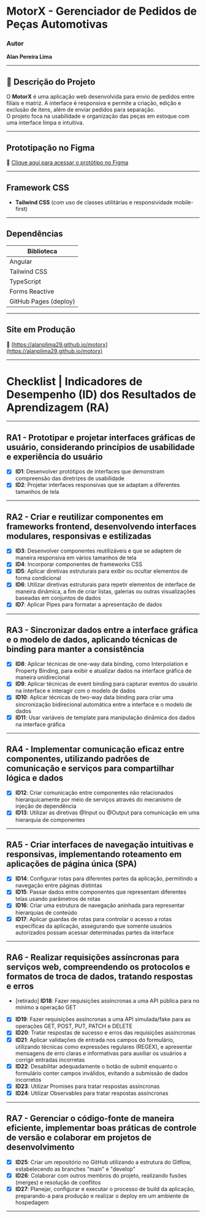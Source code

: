 # MotorX - Gerenciador de Pedidos de Peças Automotivas

###  Autor  
**Alan Pereira Lima**

---

## 📖 Descrição do Projeto

O **MotorX** é uma aplicação web desenvolvida para envio de pedidos entre filiais e matriz. A interface é responsiva e permite a criação, edição e exclusão de itens, além de enviar pedidos para separação.  
O projeto foca na usabilidade e organização das peças em estoque com uma interface limpa e intuitiva.

---

##  Prototipação no Figma  
🔗 [Clique aqui para acessar o protótipo no Figma](https://www.figma.com/design/n2hKsedak1bl3Temw46f89/motorx?node-id=3-4&t=w1P1HOk4etAypqLk-0)

---

## Framework CSS  
- **Tailwind CSS** (com uso de classes utilitárias e responsividade mobile-first)

---

## Dependências  

| Biblioteca             | 
|------------------------|
| Angular                | 
| Tailwind CSS           | 
| TypeScript             |  
| Forms Reactive         | 
| GitHub Pages (deploy)  |

---

## Site em Produção  
🔗 [https://alanplima29.github.io/motorx](https://alanplima29.github.io/motorx)

---

# Checklist | Indicadores de Desempenho (ID) dos Resultados de Aprendizagem (RA)

---

## RA1 - Prototipar e projetar interfaces gráficas de usuário, considerando princípios de usabilidade e experiência do usuário

- [x] **ID1**: Desenvolver protótipos de interfaces que demonstram compreensão das diretrizes de usabilidade  
- [x] **ID2**: Projetar interfaces responsivas que se adaptam a diferentes tamanhos de tela

---

## RA2 - Criar e reutilizar componentes em frameworks frontend, desenvolvendo interfaces modulares, responsivas e estilizadas

- [x] **ID3**: Desenvolver componentes reutilizáveis e que se adaptem de maneira responsiva em vários tamanhos de tela  
- [x] **ID4**: Incorporar componentes de frameworks CSS  
- [x] **ID5**: Aplicar diretivas estruturais para exibir ou ocultar elementos de forma condicional  
- [x] **ID6**: Utilizar diretivas estruturais para repetir elementos de interface de maneira dinâmica, a fim de criar listas, galerias ou outras visualizações baseadas em conjuntos de dados  
- [x] **ID7**: Aplicar Pipes para formatar a apresentação de dados  

---

## RA3 - Sincronizar dados entre a interface gráfica e o modelo de dados, aplicando técnicas de binding para manter a consistência

- [x] **ID8**: Aplicar técnicas de one-way data binding, como Interpolation e Property Binding, para exibir e atualizar dados na interface gráfica de maneira unidirecional  
- [x] **ID9**: Aplicar técnicas de event binding para capturar eventos do usuário na interface e interagir com o modelo de dados  
- [x] **ID10**: Aplicar técnicas de two-way data binding para criar uma sincronização bidirecional automática entre a interface e o modelo de dados  
- [x] **ID11**: Usar variáveis de template para manipulação dinâmica dos dados na interface gráfica  

---

## RA4 - Implementar comunicação eficaz entre componentes, utilizando padrões de comunicação e serviços para compartilhar lógica e dados

- [x] **ID12**: Criar comunicação entre componentes não relacionados hierarquicamente por meio de serviços através do mecanismo de injeção de dependência  
- [x] **ID13**: Utilizar as diretivas @Input ou @Output para comunicação em uma hierarquia de componentes  

---

## RA5 - Criar interfaces de navegação intuitivas e responsivas, implementando roteamento em aplicações de página única (SPA)

- [x] **ID14**: Configurar rotas para diferentes partes da aplicação, permitindo a navegação entre páginas distintas  
- [x] **ID15**: Passar dados entre componentes que representam diferentes telas usando parâmetros de rotas  
- [x] **ID16**: Criar uma estrutura de navegação aninhada para representar hierarquias de conteúdo  
- [x] **ID17**: Aplicar guardas de rotas para controlar o acesso a rotas específicas da aplicação, assegurando que somente usuários autorizados possam acessar determinadas partes da interface  

---

## RA6 - Realizar requisições assíncronas para serviços web, compreendendo os protocolos e formatos de troca de dados, tratando respostas e erros

- [retirado] **ID18**: Fazer requisições assíncronas a uma API pública para no mínimo a operação GET  
- [x] **ID19**: Fazer requisições assíncronas a uma API simulada/fake para as operações GET, POST, PUT, PATCH e DELETE  
- [x] **ID20**: Tratar respostas de sucesso e erros das requisições assíncronas  
- [x] **ID21**: Aplicar validações de entrada nos campos do formulário, utilizando técnicas como expressões regulares (REGEX), e apresentar mensagens de erro claras e informativas para auxiliar os usuários a corrigir entradas incorretas  
- [x] **ID22**: Desabilitar adequadamente o botão de submit enquanto o formulário conter campos inválidos, evitando a submissão de dados incorretos  
- [x] **ID23**: Utilizar Promises para tratar respostas assíncronas  
- [x] **ID24**: Utilizar Observables para tratar respostas assíncronas  

---

## RA7 - Gerenciar o código-fonte de maneira eficiente, implementar boas práticas de controle de versão e colaborar em projetos de desenvolvimento

- [x] **ID25**: Criar um repositório no GitHub utilizando a estrutura do Gitflow, estabelecendo as branches "main" e "develop"  
- [x] **ID26**: Colaborar com outros membros do projeto, realizando fusões (merges) e resolução de conflitos  
- [x] **ID27**: Planejar, configurar e executar o processo de build da aplicação, preparando-a para produção e realizar o deploy em um ambiente de hospedagem  

---


